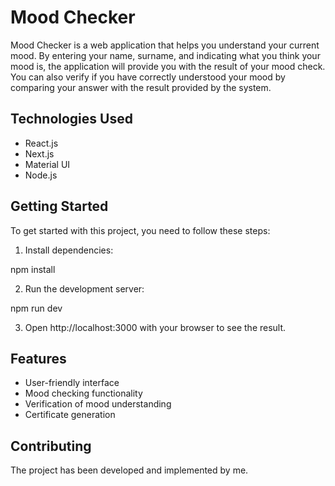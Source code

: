 # Mood Checker

Mood Checker is a web application that helps you understand your current mood. By entering your name, surname, and indicating what you think your mood is, the application will provide you with the result of your mood check. You can also verify if you have correctly understood your mood by comparing your answer with the result provided by the system.

## Technologies Used
- React.js
- Next.js
- Material UI
- Node.js

## Getting Started
To get started with this project, you need to follow these steps:

1. Install dependencies:

npm install

2. Run the development server:

npm run dev

3. Open http://localhost:3000 with your browser to see the result.

## Features
- User-friendly interface
- Mood checking functionality
- Verification of mood understanding
- Certificate generation

## Contributing
The project has been developed and implemented by me. 
